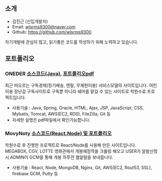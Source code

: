 ## 소개

- 김진근 (신입개발자)
- Email: wlsrms9300@naver.com
- Github: https://github.com/wlsrms9300

자기개발에 관심이 많고, 읽기좋은 코드를 작성하기 위해 노력하고 있습니다. 

## 포트폴리오

### ONEDER [소스코드(Java)](https://github.com/wlsrms9300/Project138), [포트폴리오pdf](https://github.com/wlsrms9300/resume/files/4693813/-.pptx.pdf)

최근 떠오르는 구독경제(정기배송, 렌탈, 무제한이용) 서비스모델의 사이트입니다. 어린이용 장난감 구독사이트로 구독뿐 아니라 쉐어를 맡길
수 있는 사이트로 학원수료 프로젝트입니다.

- 사용기술 : Java, Spring, Oracle, HTML, Ajax, JSP, JavaScript, CSS, Mybatis, Tomcat, AWS(EC2, RDS), FileZilla, Git 등
- 자세한 설명은 pdf파일에서 확인가능합니다.

### MovyNoty [소스코드(React,Node) 및 포트폴리오](https://github.com/wlsrms9300/MovyNoty)

학원수료 후 진행한 프로젝트로 React/Node를 사용해 만든 사이트입니다. MEGABOX, CGV, LOTTE 영화관에서 개봉예정작을 크롤링 해오고 USER가 알람신청 시 ADMIN이 GCM을 통해 개봉 하루전 웹알람을 보내줍니다.

- 사용기술 : React, Node, MongoDB, Nginx, Git, AWS(EC2, Rout53, SSL), firebase GCM, Putty 등





